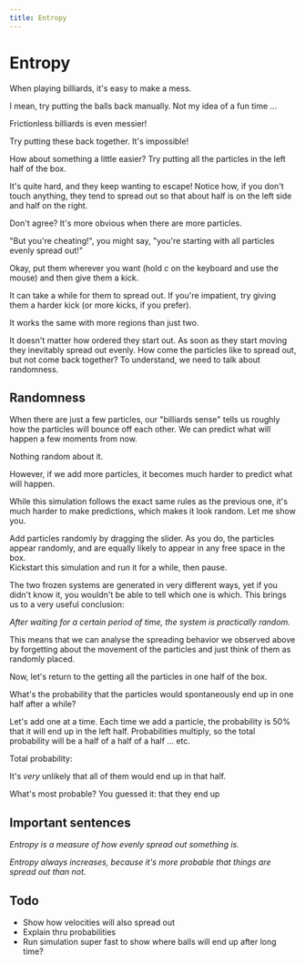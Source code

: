 ```yaml
---
title: Entropy
---
```


# Entropy

When playing billiards, it's easy to make a mess.

<script>
    createSimulation({
        particleGenerator: billiardsParticleGenerator,
        parameters: {
            particleCount: 11,
            friction: 0.1,
            bondEnergy: 0,
        },
    });

</script>

I mean, try putting the balls back manually. Not my idea of a fun time ...

Frictionless billiards is even messier!

<script>
    createSimulation({ 
        particleGenerator: billiardsParticleGenerator,
        parameters: {
            particleCount: 11,
            friction: 0,
            bondEnergy: 0,
        },
    });
</script>

Try putting these back together. It's impossible!

How about something a little easier? Try putting all the particles in the left half of the box.

<script>
    var halfRegionSim = createSimulation({ 
        particleGenerator: uniformParticleGenerator,
        visualizations: ["countsHistogram"],
        parameters: {
            maxInitialSpeed: 0.01,
            particleCount: 20,
            bondEnergy: 0,
        },
    });

    setColdHotRegions(halfRegionSim);

</script>

It's quite hard, and they keep wanting to escape! Notice how, if you don't touch anything, they tend to spread out so that about half is on the left side and half on the right.

Don't agree? It's more obvious when there are more particles.

<script>
    var halfRegionMoreSim = createSimulation({ 
        particleGenerator: uniformParticleGenerator,
        visualizations: ["countsHistogram"],
        parameters: {
            maxInitialSpeed: 0.01,
            particleCount: 200,
            radiusScaling: 0.02,
            bondEnergy: 0,
        },
    });

    setColdHotRegions(halfRegionMoreSim);

</script>

"But you're cheating!", you might say, "you're starting with all particles evenly spread out!"

Okay, put them wherever you want (hold _c_ on the keyboard and use the mouse) and then give them a kick.

<script>
    var initialConfigSim = createSimulation({
        controls: ["resetButton"],
        particleGenerator: uniformParticleGenerator,
        visualizations: ["countsHistogram"],
        parameters: {
            maxInitialSpeed: 0,
            particleCount: 0,
            radiusScaling: 0.02,
            bondEnergy: 0,
        },
    });

    setColdHotRegions(initialConfigSim);

</script>

It can take a while for them to spread out. If you're impatient, try giving them a harder kick (or more kicks, if you prefer).

It works the same with more regions than just two.

<script>
    var fourRegionSim = createSimulation({
        controls: ["resetButton"],
        particleGenerator: uniformParticleGenerator,
        visualizations: ["countsHistogram"],
        parameters: {
            maxInitialSpeed: 0,
            particleCount: 0,
            radiusScaling: 0.02,
            bondEnergy: 0,
        },
    });

    fourRegionSim.measurementRegions = [];
    var regionCount = 4;
    var regionWidth = fourRegionSim.boxBounds.width / regionCount;
    var regionColors = [colors.blue, colors.green, colors.yellow, colors.red];
    for (var i = 0; i < regionCount; i++) {
        var region = createMeasurementRegion();
        var left = fourRegionSim.boxBounds.left + i * regionWidth;
        var right = left + regionWidth;
        setLeftTopRightBottom(region.bounds,
            left, fourRegionSim.boxBounds.top, right, fourRegionSim.boxBounds.bottom);
        region.color = regionColors[i];
        region.overlayColor = withAlpha(regionColors[i], 0.2);
        fourRegionSim.measurementRegions.push(region);
    }
</script>

It doesn't matter how ordered they start out. As soon as they start moving they inevitably spread out evenly.
How come the particles like to spread out, but not come back together? To understand, we need to talk about randomness.

## Randomness

When there are just a few particles, our "billiards sense" tells us roughly how the particles will bounce off each other. We can predict what will happen a few moments from now.

<script>
    var simpleSim = createSimulation({
        controls: ["resetButton"],
        particleGenerator: uniformParticleGenerator,
        parameters: {
            maxInitialSpeed: 0.0,
            particleCount: 3,
            radiusScaling: 0.1,
            bondEnergy: 0,
        },
    });
</script>

Nothing random about it.

However, if we add more particles, it becomes much harder to predict what will happen.

<script>
    var moreParticlesSim = createSimulation({
        controls: ["resetButton"],
        particleGenerator: uniformParticleGenerator,
        parameters: {
            maxInitialSpeed: 0.0,
            particleCount: 20,
            radiusScaling: 0.1,
            bondEnergy: 0,
        },
    });
</script>

While this simulation follows the exact same rules as the previous one, it's much harder to make predictions, which makes it look random. Let me show you. 

<div class="two_column">
Add particles randomly by dragging the slider. As you do, the particles appear randomly, and are equally likely to appear in any free space in the box.
</div>

<div class="two_column">
Kickstart this simulation and run it for a while, then pause.
</div>


<div class="two_column">
<script>
    var randomSim = createSimulation({
        controls: ["resetButton", "particleCount"],
        particleGenerator: uniformParticleGenerator,
        parameters: {
            maxInitialSpeed: 0.0,
            particleCount: 0,
            radiusScaling: 0.03,
            bondEnergy: 0,
        },
    });
</script>
</div>

<div class="two_column">
<script>
    function gridGenerator(simulation, particleIndex)
    {
        var particle = new Particle();
        particle.position = rectangularLatticePosition(simulation, particleIndex);
        particle.velocity = uniformVelocity(simulation, particleIndex);
        return particle;
    }

    var frozenSim = createSimulation({
        controls: ["playPauseButton", "resetButton"],
        particleGenerator: gridGenerator,
        parameters: {
            maxInitialSpeed: 0,
            particleCount: 225,
            radiusScaling: 0.03,
            bondEnergy: 0,
        },
    });
</script>
</div>

The two frozen systems are generated in very different ways, yet if you didn't know it, you wouldn't be able to tell which one is which. This brings us to a very useful conclusion:

_After waiting for a certain period of time, the system is practically random._

This means that we can analyse the spreading behavior we observed above by forgetting about the movement of the particles and just think of them as randomly placed.

Now, let's return to the getting all the particles in one half of the box.

<script>
    function halfGenerator(simulation, particleIndex)
    {
        var particle = new Particle();
        do {
            particle.position = randomPointInRect(simulation.leftRect);    
        } 
        while (isColliding(simulation, particle))

        particle.velocity = uniformVelocity(simulation, particleIndex);
        return particle;
    }

    var halfBox = createSimulation({ 
        particleGenerator: halfGenerator,
        controls: ["playPauseButton", "resetButton"],
        visualizations: ["countsHistogram"],
        parameters: {
            maxInitialSpeed: 0.01,
            particleCount: 20,
            bondEnergy: 0,
        },
    });

    setColdHotRegions(halfBox);

    halfBox.pausedByUser = true;
</script>

What's the probability that the particles would spontaneously end up in one half after a while?

Let's add one at a time. Each time we add a particle, the probability is 50% that it will end up in the left half. Probabilities multiply, so the total probability will be a half of a half of a half ... etc.

<script>
    var probabilitySim = createSimulation({
        controls: ["resetButton", "addRandomParticleButton"],
        visualizations: ["probability"],
        particleGenerator: halfGenerator,
        parameters: {
            maxInitialSpeed: 0.0,
            particleCount: 0,
            bondEnergy: 0,
        },
        customUpdate: function(simulation) {
            var output = document.getElementById("probability");
            var p = arrayLast(simulation.probability);
            output.value = (p * 100).toPrecision(3) + "%";
        },
    });

    setColdHotRegions(probabilitySim);
</script>

Total probability: <output id="probability"></output>

It's _very_ unlikely that all of them would end up in that half.

What's most probable? You guessed it: that they end up 


## Important sentences

_Entropy is a measure of how evenly spread out something is._

_Entropy always increases, because it's more probable that things are spread out than not._

## Todo

* Show how velocities will also spread out
* Explain thru probabilities
* Run simulation super fast to show where balls will end up after long time?